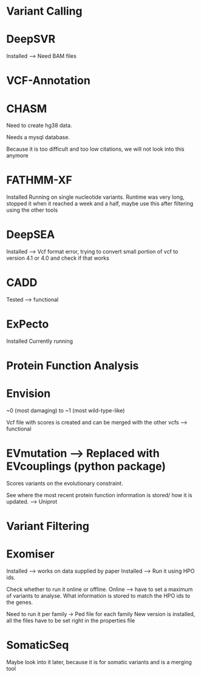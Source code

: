 Variant Calling
==
DeepSVR
====

Installed --> Need BAM files

VCF-Annotation
==
CHASM
====

Need to create hg38 data.

Needs a mysql database.

Because it is too difficult and too low citations, we will not look into this anymore

FATHMM-XF
====
Installed 
Running on single nucleotide variants.
Runtime was very long, stopped it when it reached a week and a half, maybe use this after filtering using the other tools

DeepSEA
====
Installed --> Vcf format error, trying to convert small portion of vcf to version 4.1 or 4.0 and check if that works

CADD
====

Tested --> functional

ExPecto
===
Installed
Currently running

Protein Function Analysis
==

Envision
====

~0 (most damaging) to ~1 (most wild-type-like)

Vcf file with scores is created and can be merged with the other vcfs --> functional



EVmutation --> Replaced with EVcouplings (python package)
====

Scores variants on the evolutionary constraint.

See where the most recent protein function information is stored/ how it is updated. --> Uniprot



Variant Filtering
==

Exomiser
====

Installed --> works on data supplied by paper
Installed --> Run it using HPO ids.

Check whether to run it online or offline.
Online --> have to set a maximum of variants to analyse.
What information is stored to match the HPO ids to the genes.

Need to run it per family -> Ped file for each family
New version is installed, all the files have to be set right in the properties file


SomaticSeq
====

Maybe look into it later, because it is for somatic variants and is a merging tool
